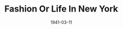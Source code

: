 ---
title: Fashion Or Life In New York
date: 1941-03-11
closing_date: 1941-03-14
layout: productions
playbill:
Theatre: Theatre Jacksonville
Venue: Little Theatre
cast:
- Adam Trueman: Mr. Lipscomb
- Augustus Fogg: Mr. Pillsbury
- Colonel Howard: Mr. Larmoyeux
- Count Jolimaitre: Mr. Perry
- Gertrude Hubbell: Miss Lippman
- Millinette: Miss Zink
- Mr. Tiffany: Mr. May
- Mrs. Tiffany: Mrs. Foster
- Mrs. Tiffany's Guest:
  - Miss Carswell
  - Miss H. Foster
  - Miss. M. Foster
  - Mrs. Kilbrie
- Prudence: Mrs. Meischner
- Seraphine Tiffany: Miss Osborne
- Snobson: Mr. Devlin
- T. Tennyson Twinkle: Mr. Blitch
- Zeke: Mr. Hollahan
crew:
- Director: John Temple Gilmer
- Lighting: Mr. Pillsbury
- Make-up:
  - Miss Masters
  - Miss Runyon
  - Mr. Morrell
- Production Design: Mr. Gilmore
- Prompting: Miss Goshorn
- Props:
  - Miss O'Brien
  - Mrs. Godshalk
  - Mrs. Hulett
- Scenery:
  - Miss Carswell
  - Miss Edwards
  - Miss Goshorn
  - Miss McMurray
  - Miss Spelvin
  - Mr. Harriss
  - Mr. Hoagland
  - Mr. Lehman
  - Mr. Pillsbury
  - Mrs. Godshalk
  - Mrs. Horn
- Stage Manager: Mr. Hoagland
- Music:
  - Mr. Crowley
  - Mrs. Killbride
orchestra:
---